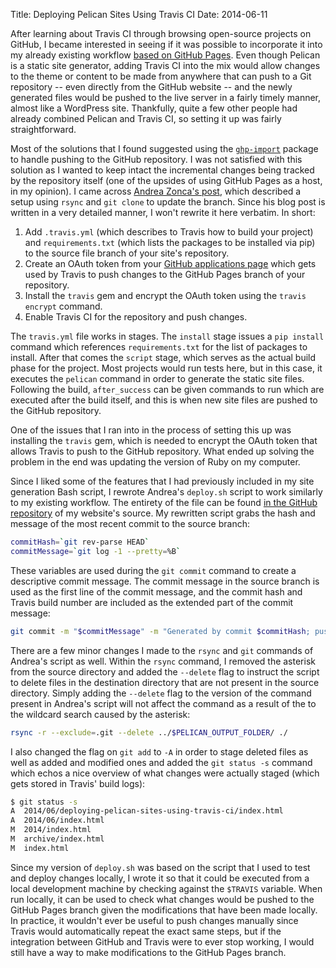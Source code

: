 Title: Deploying Pelican Sites Using Travis CI
Date: 2014-06-11

After learning about Travis CI through browsing open-source projects on GitHub, I became interested in seeing if it was possible to incorporate it into my already existing workflow [based on GitHub Pages](http://kevinyap.ca/2013/12/hosting-with-github-pages/). Even though Pelican is a static site generator, adding Travis CI into the mix would allow changes to the theme or content to be made from anywhere that can push to a Git repository -- even directly from the GitHub website -- and the newly generated files would be pushed to the live server in a fairly timely manner, almost like a WordPress site. Thankfully, quite a few other people had already combined Pelican and Travis CI, so setting it up was fairly straightforward.

Most of the solutions that I found suggested using the [`ghp-import`](https://github.com/davisp/ghp-import) package to handle pushing to the GitHub repository. I was not satisfied with this solution as I wanted to keep intact the incremental changes being tracked by the repository itself (one of the upsides of using GitHub Pages as a host, in my opinion). I came across [Andrea Zonca's post](http://zonca.github.io/2013/09/automatically-build-pelican-and-publish-to-github-pages.html), which described a setup using `rsync` and `git clone` to update the branch. Since his blog post is written in a very detailed manner, I won't rewrite it here verbatim. In short:

1. Add `.travis.yml` (which describes to Travis how to build your project) and `requirements.txt` (which lists the packages to be installed via pip) to the source file branch of your site's repository.
2. Create an OAuth token from your [GitHub applications page](https://github.com/settings/applications) which gets used by Travis to push changes to the GitHub Pages branch of your repository.
3. Install the `travis` gem and encrypt the OAuth token using the `travis encrypt` command.
4. Enable Travis CI for the repository and push changes.

The `travis.yml` file works in stages. The `install` stage issues a `pip install` command which references `requirements.txt` for the list of packages to install. After that comes the `script` stage, which serves as the actual build phase for the project. Most projects would run tests here, but in this case, it executes the `pelican` command in order to generate the static site files. Following the build, `after_success` can be given commands to run which are executed after the build itself, and this is when new site files are pushed to the GitHub repository.

One of the issues that I ran into in the process of setting this up was installing the `travis` gem, which is needed to encrypt the OAuth token that allows Travis to push to the GitHub repository. What ended up solving the problem in the end was updating the version of Ruby on my computer.

Since I liked some of the features that I had previously included in my site generation Bash script, I rewrote Andrea's `deploy.sh` script to work similarly to my existing workflow. The entirety of the file can be found [in the GitHub repository](https://github.com/iKevinY/iKevinY.github.io/blob/src/generate.sh) of my website's source. My rewritten script grabs the hash and message of the most recent commit to the source branch:

```bash
commitHash=`git rev-parse HEAD`
commitMessage=`git log -1 --pretty=%B`
```

These variables are used during the `git commit` command to create a descriptive commit message. The commit message in the source branch is used as the first line of the commit message, and the commit hash and Travis build number are included as the extended part of the commit message:

```bash
git commit -m "$commitMessage" -m "Generated by commit $commitHash; pushed by Travis build $TRAVIS_BUILD_NUMBER."
```

There are a few minor changes I made to the `rsync` and `git` commands of Andrea's script as well. Within the `rsync` command, I removed the asterisk from the source directory and added the `--delete` flag to instruct the script to delete files in the destination directory that are not present in the source directory. Simply adding the `--delete` flag to the version of the command present in Andrea's script will not affect the command as a result of the to the wildcard search caused by the asterisk:

```bash
rsync -r --exclude=.git --delete ../$PELICAN_OUTPUT_FOLDER/ ./
```

I also changed the flag on `git add` to `-A` in order to stage deleted files as well as added and modified ones and added the `git status -s` command which echos a nice overview of what changes were actually staged (which gets stored in Travis' build logs):

```bash
$ git status -s
A  2014/06/deploying-pelican-sites-using-travis-ci/index.html
A  2014/06/index.html
M  2014/index.html
M  archive/index.html
M  index.html
```

Since my version of `deploy.sh` was based on the script that I used to test and deploy changes locally, I wrote it so that it could be executed from a local development machine by checking against the `$TRAVIS` variable. When run locally, it can be used to check what changes would be pushed to the GitHub Pages branch given the modifications that have been made locally. In practice, it wouldn't ever be useful to push changes manually since Travis would automatically repeat the exact same steps, but if the integration between GitHub and Travis were to ever stop working, I would still have a way to make modifications to the GitHub Pages branch.
